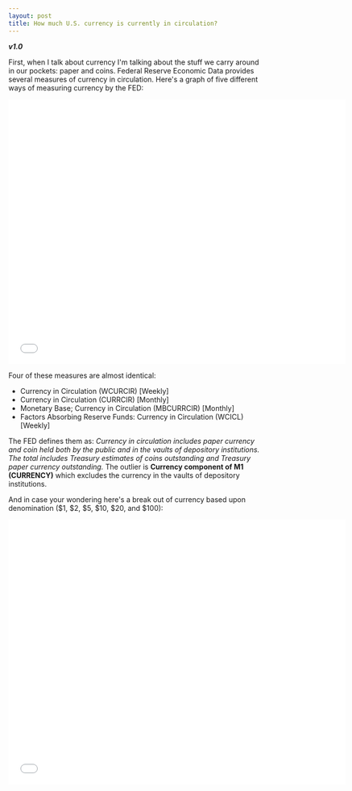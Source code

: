 ```yaml
---
layout: post
title: How much U.S. currency is currently in circulation? 
---
```

**_v1.0_**

First, when I talk about currency I'm talking about the stuff we carry around in our pockets: paper and coins. Federal Reserve Economic Data provides several measures of currency in circulation. Here's a graph of five different ways of measuring currency by the FED:

<iframe src="//fred.stlouisfed.org/graph/graph-landing.php?g=6w1V&width=670&height=475" scrolling="no" frameborder="0" style="overflow:hidden; width:670px; height:525px;" allowTransparency="true"></iframe>

Four of these measures are almost identical:

- Currency in Circulation (WCURCIR) [Weekly]
- Currency in Circulation (CURRCIR) [Monthly]
- Monetary Base; Currency in Circulation (MBCURRCIR) [Monthly]
- Factors Absorbing Reserve Funds: Currency in Circulation (WCICL) [Weekly]

The FED defines them as: _Currency in circulation includes paper currency and coin held both by the public and in the vaults of depository institutions. The total includes Treasury estimates of coins outstanding and Treasury paper currency outstanding._  The outlier is **Currency component of M1 (CURRENCY)** which excludes the currency in the vaults of depository institutions.

And in case your wondering here's a break out of currency based upon denomination ($1, $2, $5, $10, $20, and $100):

<iframe src="//fred.stlouisfed.org/graph/graph-landing.php?g=6w4m&width=670&height=475" scrolling="no" frameborder="0" style="overflow:hidden; width:670px; height:525px;" allowTransparency="true"></iframe>
